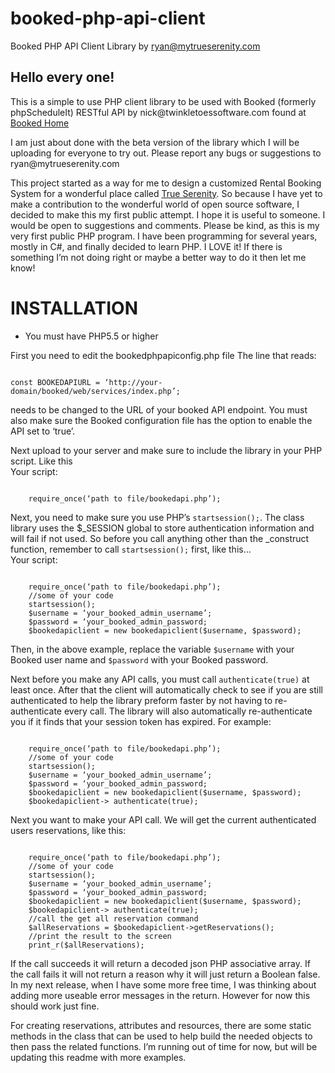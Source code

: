 # booked-php-api-client
Booked PHP API Client Library
by ryan@mytrueserenity.com

<h2>Hello every one!</h2>

<p>This is a simple to use PHP client library to be used with Booked (formerly phpScheduleIt) RESTful API by nick@twinkletoessoftware.com found at <a href='http://sourceforge.net/projects/phpscheduleit'>Booked Home</a></p>
<p>I am just about done with the beta version of the library which I will be uploading for everyone to try out.
Please report any bugs or suggestions to ryan@mytrueserenity.com</p>
<p>This project started as a way for me to design a customized Rental Booking System for a wonderful place called <a href='https://mytrueserenity.com'>True Serenity</a>. So because I have yet to make a contribution to the wonderful world of open source software, I decided to make this my first public attempt. I hope it is useful to someone. I would be open to suggestions and comments. Please be kind, as this is my very first public PHP program. I have been programming for several years, mostly in C#, and finally decided to learn PHP. I LOVE it! If there is something I’m not doing right or maybe a better way to do it then let me know!</p>
<h1>INSTALLATION</h1>
<ul><li>You must have PHP5.5 or higher</li></ul>
<p>First you need to edit the bookedphpapiconfig.php file
The line that reads:</p> 
<p>
<code>
const BOOKEDAPIURL = ‘http://your-domain/booked/web/services/index.php’;
</code>
</p>
<p>needs to be changed to the URL of your booked API endpoint. You must also make sure the Booked configuration file has the option to enable the API set to ‘true’.</p>
<p>Next upload to your server and make sure to include the library in your PHP script. Like this
<br>
Your script:</p>
<p>
<code>
	require_once(‘path to file/bookedapi.php’);
</code>
</p>
<p>Next, you need to make sure you use PHP’s <code>startsession();</code>. The class library uses the $_SESSION global to store authentication information and will fail if not used. So before you call anything other than the _construct function, remember to call <code>startsession();</code> first, like this…
<br>
Your script:</p>
<p>
<code>
	require_once(‘path to file/bookedapi.php’);
	//some of your code
	startsession();
	$username = ‘your_booked_admin_username’;
	$password = ‘your_booked_admin_password;
	$bookedapiclient = new bookedapiclient($username, $password);
</code>
</p>
<p>Then, in the above example, replace the variable <code>$username</code> with your Booked user name and <code>$password</code> with your Booked password.</p>

<p>Next before you make any API calls, you must call <code>authenticate(true)</code> at least once. After that the client will automatically check to see if you are still authenticated to help the library preform faster by not having to re-authenticate every call. The library will also automatically re-authenticate you if it finds that your session token has expired. For example:</p>
<p>
<code>
	require_once(‘path to file/bookedapi.php’);
	//some of your code
	startsession();
	$username = ‘your_booked_admin_username’;
	$password = ‘your_booked_admin_password;
	$bookedapiclient = new bookedapiclient($username, $password);
	$bookedapiclient-> authenticate(true);
</code>	
<div>
</p>
<p>Next you want to make your API call. We will get the current authenticated users reservations, like this:</p>
<p>
<code>
	require_once(‘path to file/bookedapi.php’);
	//some of your code
	startsession();
	$username = ‘your_booked_admin_username’;
	$password = ‘your_booked_admin_password;
	$bookedapiclient = new bookedapiclient($username, $password);
	$bookedapiclient-> authenticate(true);
	//call the get all reservation command
	$allReservations = $bookedapiclient->getReservations();
	//print the result to the screen
	print_r($allReservations);
</code>
</p>

<p>If the call succeeds it will return a decoded json PHP associative array. If the call fails it will not return a reason why it will just return a Boolean false. In my next release, when I have some more free time, I was thinking about adding more useable error messages in the return. However for now this should work just fine.</p>  
<p>For creating reservations, attributes and resources, there are some static methods in the class that can be used to help build the needed objects to then pass the related functions. I’m running out of time for now, but will be updating this readme with more examples.</p>

